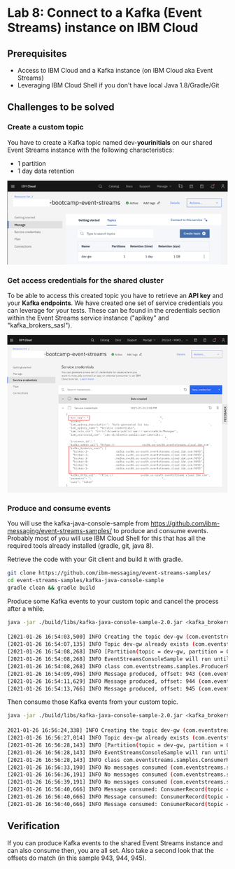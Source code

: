 # Lab 8: Connect to a Kafka (Event Streams) instance on IBM Cloud

## Prerequisites

- Access to IBM Cloud and a Kafka instance (on IBM Cloud aka Event Streams)
- Leveraging IBM Cloud Shell if you don't have local Java 1.8/Gradle/Git

## Challenges to be solved

### Create a custom topic

You have to create a Kafka topic named dev-**yourinitials** on our shared Event Streams instance with the following characteristics:

- 1 partition
- 1 day data retention

![image](images/lab-kafka-01.png)

### Get access credentials for the shared cluster

To be able to access this created topic you have to retrieve an **API key** and your **Kafka endpoints**.
We have created one set of service credentials you can leverage for your tests. These can be found in the credentials section within the
Event Streams service instance ("apikey" and "kafka_brokers_sasl").

![image](images/lab-kafka-02.png)

### Produce and consume events

You will use the kafka-java-console-sample from https://github.com/ibm-messaging/event-streams-samples/ to produce and consume events.
Probably most of you will use IBM Cloud Shell for this that has all the required tools already installed (gradle, git, java 8).

Retrieve the code with your Git client and build it with gradle.

```bash
git clone https://github.com/ibm-messaging/event-streams-samples/
cd event-streams-samples/kafka-java-console-sample
gradle clean && gradle build
```

Produce some Kafka events to your custom topic and cancel the process after a while.

```bash
java -jar ./build/libs/kafka-java-console-sample-2.0.jar <kafka_brokers_sasl> <api_key> -producer -topic <dev-yourinitials>

[2021-01-26 16:54:03,500] INFO Creating the topic dev-gw (com.eventstreams.samples.EventStreamsConsoleSample)
[2021-01-26 16:54:07,135] INFO Topic dev-gw already exists (com.eventstreams.samples.EventStreamsConsoleSample)
[2021-01-26 16:54:08,268] INFO [Partition(topic = dev-gw, partition = 0, leader = 0, replicas = [0,4,2], isr = [0,4,2], offlineReplicas = [])] (com.eventstreams.samples.ProducerRunnable)
[2021-01-26 16:54:08,268] INFO EventStreamsConsoleSample will run until interrupted. (com.eventstreams.samples.EventStreamsConsoleSample)
[2021-01-26 16:54:08,268] INFO class com.eventstreams.samples.ProducerRunnable is starting. (com.eventstreams.samples.ProducerRunnable)
[2021-01-26 16:54:09,496] INFO Message produced, offset: 943 (com.eventstreams.samples.ProducerRunnable)
[2021-01-26 16:54:11,629] INFO Message produced, offset: 944 (com.eventstreams.samples.ProducerRunnable)
[2021-01-26 16:54:13,766] INFO Message produced, offset: 945 (com.eventstreams.samples.ProducerRunnable)
```

Then consume those Kafka events from your custom topic.

```bash
java -jar ./build/libs/kafka-java-console-sample-2.0.jar <kafka_brokers_sasl> <api_key> -consumer -topic <dev-yourinitials>

2021-01-26 16:56:24,338] INFO Creating the topic dev-gw (com.eventstreams.samples.EventStreamsConsoleSample)
[2021-01-26 16:56:27,014] INFO Topic dev-gw already exists (com.eventstreams.samples.EventStreamsConsoleSample)
[2021-01-26 16:56:28,143] INFO [Partition(topic = dev-gw, partition = 0, leader = 0, replicas = [0,4,2], isr = [0,4,2], offlineReplicas = [])] (com.eventstreams.samples.ConsumerRunnable)
[2021-01-26 16:56:28,143] INFO EventStreamsConsoleSample will run until interrupted. (com.eventstreams.samples.EventStreamsConsoleSample)
[2021-01-26 16:56:28,143] INFO class com.eventstreams.samples.ConsumerRunnable is starting. (com.eventstreams.samples.ConsumerRunnable)
[2021-01-26 16:56:33,190] INFO No messages consumed (com.eventstreams.samples.ConsumerRunnable)
[2021-01-26 16:56:36,191] INFO No messages consumed (com.eventstreams.samples.ConsumerRunnable)
[2021-01-26 16:56:39,191] INFO No messages consumed (com.eventstreams.samples.ConsumerRunnable)
[2021-01-26 16:56:40,666] INFO Message consumed: ConsumerRecord(topic = dev-gw, partition = 0, leaderEpoch = 0, offset = 943, CreateTime = 1611680048274, serialized key size = 3, serialized value size = 57, headers = RecordHeaders(headers = [], isReadOnly = false), key = key, value = {"message":"This is a test message #","message number":0}) (com.eventstreams.samples.ConsumerRunnable)
[2021-01-26 16:56:40,666] INFO Message consumed: ConsumerRecord(topic = dev-gw, partition = 0, leaderEpoch = 0, offset = 944, CreateTime = 1611680051497, serialized key size = 3, serialized value size = 57, headers = RecordHeaders(headers = [], isReadOnly = false), key = key, value = {"message":"This is a test message #","message number":1}) (com.eventstreams.samples.ConsumerRunnable)
[2021-01-26 16:56:40,666] INFO Message consumed: ConsumerRecord(topic = dev-gw, partition = 0, leaderEpoch = 0, offset = 945, CreateTime = 1611680053629, serialized key size = 3, serialized value size = 57, headers = RecordHeaders(headers = [], isReadOnly = false), key = key, value = {"message":"This is a test message #","message number":2}) (com.eventstreams.samples.ConsumerRunnable)
```

## Verification

If you can produce Kafka events to the shared Event Streams instance and can also consume then, you are all set. Also take a second look that the offsets do match (in this sample 943, 944, 945).
